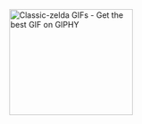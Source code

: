<img src="https://media3.giphy.com/media/v1.Y2lkPTc5MGI3NjExbG1mdDA3cjBkaXd4NjR6bHRnaTFpa3BpaDNyOXp4NnJscWVhdXNzMSZlcD12MV9naWZzX3NlYXJjaCZjdD1n/YWUpVw86AtIbe/source.gif" jsaction="VQAsE" class="r48jcc pT0Scc iPVvYb" style="max-width: 303px; height: 190px; margin: 0px; width: 221px;" alt="Classic-zelda GIFs - Get the best GIF on GIPHY" jsname="kn3ccd" data-ilt="1688239029830">
